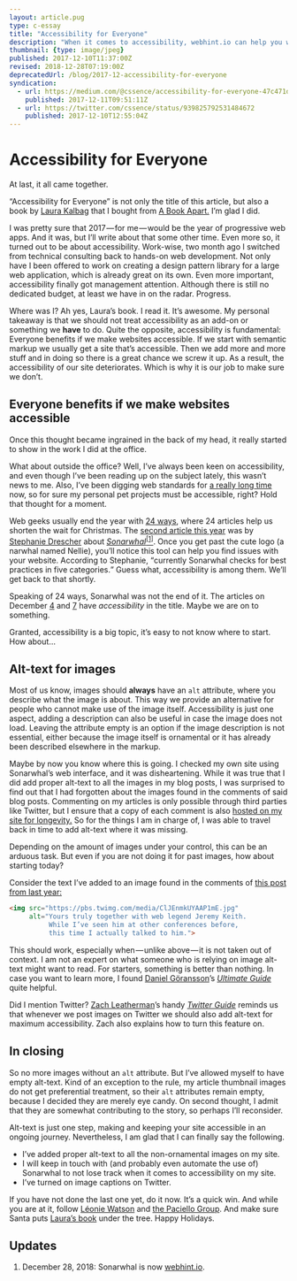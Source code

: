 ```yaml
---
layout: article.pug
type: c-essay
title: "Accessibility for Everyone"
description: "When it comes to accessibility, webhint.io can help you walk the walk."
thumbnail: {type: image/jpeg}
published: 2017-12-10T11:37:00Z
revised: 2018-12-28T07:19:00Z
deprecatedUrl: /blog/2017-12-accessibility-for-everyone
syndication:
  - url: https://medium.com/@cssence/accessibility-for-everyone-47c471d941e3
    published: 2017-12-11T09:51:11Z
  - url: https://twitter.com/cssence/status/939825792531484672
    published: 2017-12-10T12:55:04Z
---
```


# Accessibility for Everyone

At last, it all came together.

“Accessibility for Everyone” is not only the title of this article, but also a book by [Laura Kalbag](https://twitter.com/laurakalbag) that I bought from [A Book Apart.](https://abookapart.com/) I’m glad I did.

I was pretty sure that 2017&#8202;&mdash;&#8202;for me&#8202;&mdash;&#8202;would be the year of progressive web apps. And it was, but I’ll write about that some other time. Even more so, it turned out to be about accessibility. Work-wise, two month ago I switched from technical consulting back to hands-on web development. Not only have I been offered to work on creating a design pattern library for a large web application, which is already great on its own. Even more important, accessibility finally got management attention. Although there is still no dedicated budget, at least we have in on the radar. Progress.

Where was I? Ah yes, Laura’s book. I read it. It’s awesome. My personal takeaway is that we should not treat accessibility as an add-on or something we **have** to do. Quite the opposite, accessibility is fundamental: Everyone benefits if we make websites accessible. If we start with semantic markup we usually get a site that’s accessible. Then we add more and more stuff and in doing so there is a great chance we screw it up. As a result, the accessibility of our site deteriorates. Which is why it is our job to make sure we don’t.

## Everyone benefits if we make websites accessible

Once this thought became ingrained in the back of my head, it really started to show in the work I did at the office.

What about outside the office? Well, I’ve always been keen on accessibility, and even though I’ve been reading up on the subject lately, this wasn’t news to me. Also, I’ve been digging web standards for [a really long time](/2017/being-online-for-20-years/) now, so for sure my personal pet projects must be accessible, right? Hold that thought for a moment.

Web geeks usually end the year with [24&nbsp;ways](https://24ways.org/), where 24&nbsp;articles help us shorten the wait for Christmas. The [second article this year](https://24ways.org/2017/lint-the-web-forward-with-sonarwhal/) was by [Stephanie Drescher](https://twitter.com/seaotta) about _[Sonarwhal](https://sonarwhal.com/)_<ins><sup><a href="#update-1">[1]</a></sup></ins>. Once you get past the cute logo (a narwhal named Nellie), you’ll notice this tool can help you find issues with your website. According to Stephanie, <q cite="https://24ways.org/2017/lint-the-web-forward-with-sonarwhal/">currently Sonarwhal checks for best practices in five categories.</q> Guess what, accessibility is among them. We’ll get back to that shortly.

Speaking of 24&nbsp;ways, Sonarwhal was not the end of it. The articles on December [4](https://24ways.org/2017/wcag-for-people-who-havent-read-them/) and [7](https://24ways.org/2017/automating-your-accessibility-tests/) have _accessibility_ in the title. Maybe we are on to something.

Granted, accessibility is a big topic, it’s easy to not know where to start. How about&hellip;

## Alt-text for images

Most of us know, images should **always** have an `alt` attribute, where you describe what the image is about. This way we provide an alternative for people who cannot make use of the image itself. Accessibility is just one aspect, adding a description can also be useful in case the image does not load. Leaving the attribute empty is an option if the image description is not essential, either because the image itself is ornamental or it has already been described elsewhere in the markup.

Maybe by now you know where this is going. I checked my own site using Sonarwhal’s web interface, and it was disheartening. While it was true that I did add proper alt-text to all the images in my blog posts, I was surprised to find out that I had forgotten about the images found in the comments of said blog posts. Commenting on my articles is only possible through third parties like Twitter, but I ensure that a copy of each comment is also [hosted on my site for longevity.](/2015/own-your-own-data/) So for the things I am in charge of, I was able to travel back in time to add alt-text where it was missing.

Depending on the amount of images under your control, this can be an arduous task. But even if you are not doing it for past images, how about starting today?

Consider the text I’ve added to an image found in the comments of [this post from last year:](/2016/cssday/#comment-10)

```html
<img src="https://pbs.twimg.com/media/ClJEnmkUYAAP1mE.jpg"
     alt="Yours truly together with web legend Jeremy Keith.
          While I’ve seen him at other conferences before,
          this time I actually talked to him.">
```

This should work, especially when&#8202;&mdash;&#8202;unlike above&#8202;&mdash;&#8202;it is not taken out of context. I am not an expert on what someone who is relying on image alt-text might want to read. For starters, something is better than nothing. In case you want to learn more, I found [Daniel Göransson](https://twitter.com/danielgoransson)’s _[Ultimate Guide](https://axesslab.com/alt-texts/)_ quite helpful.

Did I mention Twitter? [Zach Leatherman](https://twitter.com/zachleat)’s handy _[Twitter Guide](https://www.zachleat.com/web/twitter-guide/)_ reminds us that whenever we post images on Twitter we should also add alt-text for maximum accessibility. Zach also explains how to turn this feature on.

## In closing

So no more images without an `alt` attribute. But I’ve allowed myself to have empty alt-text. Kind of an exception to the rule, my article thumbnail images do not get preferential treatment, so their `alt` attributes remain empty, because I decided they are merely eye candy. On second thought, I admit that they are somewhat contributing to the story, so perhaps I’ll reconsider.

Alt-text is just one step, making and keeping your site accessible in an ongoing journey. Nevertheless, I am glad that I can finally say the following.

- I’ve added proper alt-text to all the non-ornamental images on my site.
- I will keep in touch with (and probably even automate the use of) Sonarwhal to not lose track when it comes to accessibility on my site.
- I’ve turned on image captions on Twitter.

If you have not done the last one yet, do it now. It’s a quick win. And while you are at it, follow [Léonie Watson](https://twitter.com/LeonieWatson) and [the Paciello Group](https://twitter.com/paciellogroup). And make sure Santa puts [Laura’s book](https://abookapart.com/products/accessibility-for-everyone) under the tree. Happy Holidays.

## Updates

1. <time id="update-1" class="update" datetime="2018-12-28">December 28, 2018:</time> Sonarwhal is now [webhint.io](https://webhint.io/).

